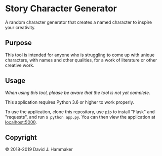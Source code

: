 # Story Character Generator

A random character generator that creates a named character to inspire your creativity.

## Purpose

This tool is intended for anyone who is struggling to come up with unique characters, with names and other qualities, for a work of literature or other creative work.

## Usage

_When using this tool, please be aware that the tool is not yet complete._

This application requires Python 3.6 or higher to work properly.

To use the application, clone this repository, use `pip` to install "Flask" and "requests", and run `$ python app.py`. You can then view the application at [localhost:5000](http://localhost:5000/).

## Copyright

© 2018-2019 David J. Hammaker
